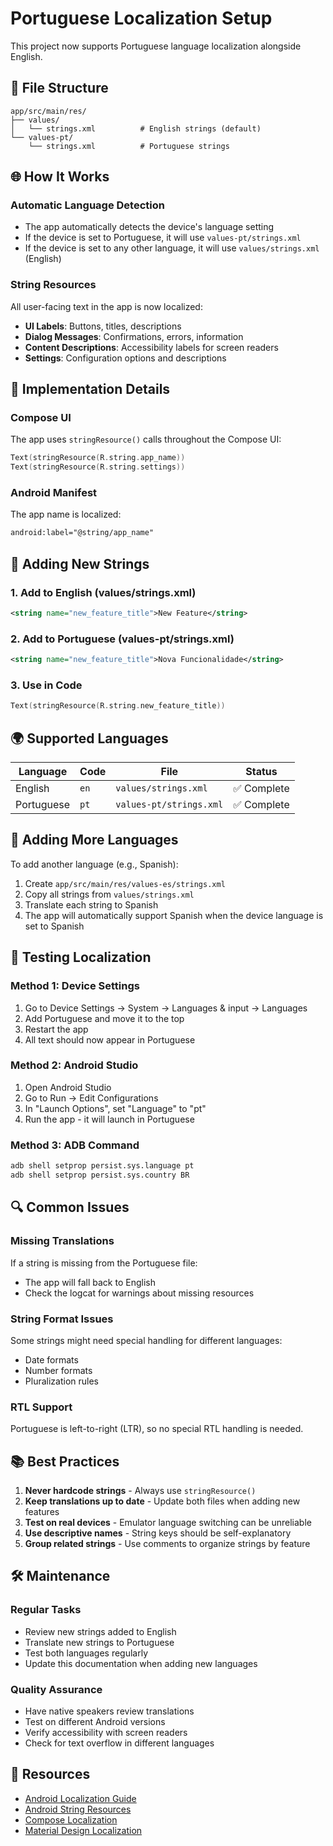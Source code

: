 # Portuguese Localization Setup

This project now supports Portuguese language localization alongside English.

## 📁 File Structure

```
app/src/main/res/
├── values/
│   └── strings.xml          # English strings (default)
└── values-pt/
    └── strings.xml          # Portuguese strings
```

## 🌐 How It Works

### Automatic Language Detection
- The app automatically detects the device's language setting
- If the device is set to Portuguese, it will use `values-pt/strings.xml`
- If the device is set to any other language, it will use `values/strings.xml` (English)

### String Resources
All user-facing text in the app is now localized:
- **UI Labels**: Buttons, titles, descriptions
- **Dialog Messages**: Confirmations, errors, information
- **Content Descriptions**: Accessibility labels for screen readers
- **Settings**: Configuration options and descriptions

## 🔧 Implementation Details

### Compose UI
The app uses `stringResource()` calls throughout the Compose UI:
```kotlin
Text(stringResource(R.string.app_name))
Text(stringResource(R.string.settings))
```

### Android Manifest
The app name is localized:
```xml
android:label="@string/app_name"
```

## 📝 Adding New Strings

### 1. Add to English (values/strings.xml)
```xml
<string name="new_feature_title">New Feature</string>
```

### 2. Add to Portuguese (values-pt/strings.xml)
```xml
<string name="new_feature_title">Nova Funcionalidade</string>
```

### 3. Use in Code
```kotlin
Text(stringResource(R.string.new_feature_title))
```

## 🌍 Supported Languages

| Language | Code | File | Status |
|----------|------|------|---------|
| English | `en` | `values/strings.xml` | ✅ Complete |
| Portuguese | `pt` | `values-pt/strings.xml` | ✅ Complete |

## 🚀 Adding More Languages

To add another language (e.g., Spanish):

1. Create `app/src/main/res/values-es/strings.xml`
2. Copy all strings from `values/strings.xml`
3. Translate each string to Spanish
4. The app will automatically support Spanish when the device language is set to Spanish

## 📱 Testing Localization

### Method 1: Device Settings
1. Go to Device Settings → System → Languages & input → Languages
2. Add Portuguese and move it to the top
3. Restart the app
4. All text should now appear in Portuguese

### Method 2: Android Studio
1. Open Android Studio
2. Go to Run → Edit Configurations
3. In "Launch Options", set "Language" to "pt"
4. Run the app - it will launch in Portuguese

### Method 3: ADB Command
```bash
adb shell setprop persist.sys.language pt
adb shell setprop persist.sys.country BR
```

## 🔍 Common Issues

### Missing Translations
If a string is missing from the Portuguese file:
- The app will fall back to English
- Check the logcat for warnings about missing resources

### String Format Issues
Some strings might need special handling for different languages:
- Date formats
- Number formats
- Pluralization rules

### RTL Support
Portuguese is left-to-right (LTR), so no special RTL handling is needed.

## 📚 Best Practices

1. **Never hardcode strings** - Always use `stringResource()`
2. **Keep translations up to date** - Update both files when adding new features
3. **Test on real devices** - Emulator language switching can be unreliable
4. **Use descriptive names** - String keys should be self-explanatory
5. **Group related strings** - Use comments to organize strings by feature

## 🛠️ Maintenance

### Regular Tasks
- Review new strings added to English
- Translate new strings to Portuguese
- Test both languages regularly
- Update this documentation when adding new languages

### Quality Assurance
- Have native speakers review translations
- Test on different Android versions
- Verify accessibility with screen readers
- Check for text overflow in different languages

## 📖 Resources

- [Android Localization Guide](https://developer.android.com/guide/topics/resources/localization)
- [Android String Resources](https://developer.android.com/guide/topics/resources/string-resource)
- [Compose Localization](https://developer.android.com/jetpack/compose/localization)
- [Material Design Localization](https://material.io/design/usability/bidirectionality.html)

